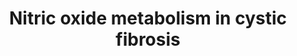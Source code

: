 ---
annotations:
- id: PW:0000013
  parent: disease pathway
  type: Pathway Ontology
  value: disease pathway
- id: DOID:1485
  parent: genetic disease
  type: Disease Ontology
  value: cystic fibrosis
- id: PW:0001220
  parent: signaling pathway
  type: Pathway Ontology
  value: nitric oxide mediated signaling pathway
authors:
- Fehrhart
- Eweitz
communities:
- RareDiseases
description: This pathway describes the NO metabolism in cystic fibrosis (CF) and
  is based on Figure 1 of Brinkmann et al. 2020.
last-edited: 2021-05-24
organisms:
- Homo sapiens
redirect_from:
- /index.php/Pathway:WP4947
- /instance/WP4947
revision: null
schema-jsonld:
- '@context': https://schema.org/
  '@id': https://wikipathways.github.io/pathways/WP4947.html
  '@type': Dataset
  creator:
    '@type': Organization
    name: WikiPathways
  description: This pathway describes the NO metabolism in cystic fibrosis (CF) and
    is based on Figure 1 of Brinkmann et al. 2020.
  keywords:
  - CARM1
  - Carboxyl anhydrase
  - DDAH1
  - DDAH2
  - Dimethylamine
  - L-Arginine
  - L-arginine residue
  - NO-signaling
  - 'NOS1 '
  - NOS2
  - NOS3
  - Nitric oxide
  - Nitrogen dioxide
  - Nitrooxidanyl
  - Nω,N'ω-dimethyl-L-arginine
  - Nω,Nω- dimethyl- L- arginine
  - Nω,Nω-dimethyl-L-arginine residue
  - PRMT1
  - PRMT2
  - PRMT3
  - PRMT5
  - PRMT6
  - PRMT7
  - PRMT8
  license: CC0
  name: Nitric oxide metabolism in cystic fibrosis
seo: CreativeWork
title: Nitric oxide metabolism in cystic fibrosis
wpid: WP4947
---